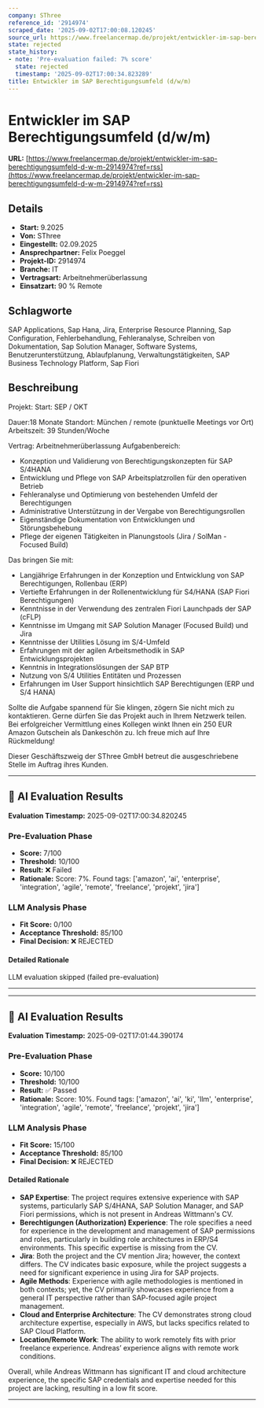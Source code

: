 ```yaml
---
company: SThree
reference_id: '2914974'
scraped_date: '2025-09-02T17:00:08.120245'
source_url: https://www.freelancermap.de/projekt/entwickler-im-sap-berechtigungsumfeld-d-w-m-2914974?ref=rss
state: rejected
state_history:
- note: 'Pre-evaluation failed: 7% score'
  state: rejected
  timestamp: '2025-09-02T17:00:34.823289'
title: Entwickler im SAP Berechtigungsumfeld (d/w/m)
---
```



# Entwickler im SAP Berechtigungsumfeld (d/w/m)
**URL:** [https://www.freelancermap.de/projekt/entwickler-im-sap-berechtigungsumfeld-d-w-m-2914974?ref=rss](https://www.freelancermap.de/projekt/entwickler-im-sap-berechtigungsumfeld-d-w-m-2914974?ref=rss)
## Details
- **Start:** 9.2025
- **Von:** SThree
- **Eingestellt:** 02.09.2025
- **Ansprechpartner:** Felix Poeggel
- **Projekt-ID:** 2914974
- **Branche:** IT
- **Vertragsart:** Arbeitnehmerüberlassung
- **Einsatzart:** 90
                                                % Remote

## Schlagworte
SAP Applications, Sap Hana, Jira, Enterprise Resource Planning, Sap Configuration, Fehlerbehandlung, Fehleranalyse, Schreiben von Dokumentation, Sap Solution Manager, Software Systems, Benutzerunterstützung, Ablaufplanung, Verwaltungstätigkeiten, SAP Business Technology Platform, Sap Fiori

## Beschreibung
Projekt:
Start: SEP / OKT

Dauer:18 Monate
Standort: München / remote (punktuelle Meetings vor Ort)
Arbeitszeit: 39 Stunden/Woche

Vertrag: Arbeitnehmerüberlassung
Aufgabenbereich:

- Konzeption und Validierung von Berechtigungskonzepten für SAP S/4HANA
- Entwicklung und Pflege von SAP Arbeitsplatzrollen für den operativen Betrieb
- Fehleranalyse und Optimierung von bestehenden Umfeld der Berechtigungen
- Administrative Unterstützung in der Vergabe von Berechtigungsrollen
- Eigenständige Dokumentation von Entwicklungen und Störungsbehebung
- Pflege der eigenen Tätigkeiten in Planungstools (Jira / SolMan - Focused Build)

Das bringen Sie mit:
- Langjährige Erfahrungen in der Konzeption und Entwicklung von SAP Berechtigungen, Rollenbau (ERP)
- Vertiefte Erfahrungen in der Rollenentwicklung für S4/HANA (SAP Fiori Berechtigungen)
- Kenntnisse in der Verwendung des zentralen Fiori Launchpads der SAP (cFLP)
- Kenntnisse im Umgang mit SAP Solution Manager (Focused Build) und Jira
- Kenntnisse der Utilities Lösung im S/4-Umfeld
- Erfahrungen mit der agilen Arbeitsmethodik in SAP Entwicklungsprojekten
- Kenntnis in Integrationslösungen der SAP BTP
- Nutzung von S/4 Utilities Entitäten und Prozessen
- Erfahrungen im User Support hinsichtlich SAP Berechtigungen (ERP und S/4 HANA)

Sollte die Aufgabe spannend für Sie klingen, zögern Sie nicht mich zu kontaktieren.
Gerne dürfen Sie das Projekt auch in Ihrem Netzwerk teilen. Bei erfolgreicher Vermittlung eines
Kollegen winkt Ihnen ein 250 EUR Amazon Gutschein als Dankeschön zu.
Ich freue mich auf Ihre Rückmeldung!

Dieser Geschäftszweig der SThree GmbH betreut die ausgeschriebene Stelle im Auftrag ihres Kunden.

---

## 🤖 AI Evaluation Results

**Evaluation Timestamp:** 2025-09-02T17:00:34.820245

### Pre-Evaluation Phase
- **Score:** 7/100
- **Threshold:** 10/100
- **Result:** ❌ Failed
- **Rationale:** Score: 7%. Found tags: ['amazon', 'ai', 'enterprise', 'integration', 'agile', 'remote', 'freelance', 'projekt', 'jira']

### LLM Analysis Phase
- **Fit Score:** 0/100
- **Acceptance Threshold:** 85/100
- **Final Decision:** ❌ REJECTED

#### Detailed Rationale
LLM evaluation skipped (failed pre-evaluation)

---


---

## 🤖 AI Evaluation Results

**Evaluation Timestamp:** 2025-09-02T17:01:44.390174

### Pre-Evaluation Phase
- **Score:** 10/100
- **Threshold:** 10/100
- **Result:** ✅ Passed
- **Rationale:** Score: 10%. Found tags: ['amazon', 'ai', 'ki', 'llm', 'enterprise', 'integration', 'agile', 'remote', 'freelance', 'projekt', 'jira']

### LLM Analysis Phase
- **Fit Score:** 15/100
- **Acceptance Threshold:** 85/100
- **Final Decision:** ❌ REJECTED

#### Detailed Rationale
- **SAP Expertise**: The project requires extensive experience with SAP systems, particularly SAP S/4HANA, SAP Solution Manager, and SAP Fiori permissions, which is not present in Andreas Wittmann's CV. 
- **Berechtigungen (Authorization) Experience**: The role specifies a need for experience in the development and management of SAP permissions and roles, particularly in building role architectures in ERP/S4 environments. This specific expertise is missing from the CV.
- **Jira**: Both the project and the CV mention Jira; however, the context differs. The CV indicates basic exposure, while the project suggests a need for significant experience in using Jira for SAP projects.
- **Agile Methods**: Experience with agile methodologies is mentioned in both contexts; yet, the CV primarily showcases experience from a general IT perspective rather than SAP-focused agile project management.
- **Cloud and Enterprise Architecture**: The CV demonstrates strong cloud architecture expertise, especially in AWS, but lacks specifics related to SAP Cloud Platform.
- **Location/Remote Work**: The ability to work remotely fits with prior freelance experience. Andreas’ experience aligns with remote work conditions.

Overall, while Andreas Wittmann has significant IT and cloud architecture experience, the specific SAP credentials and expertise needed for this project are lacking, resulting in a low fit score.

---
